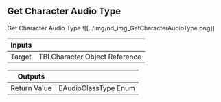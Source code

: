## Get Character Audio Type
Get Character Audio Type
![[../img/nd_img_GetCharacterAudioType.png]]

|Inputs||
|--|--|
| Target | TBLCharacter Object Reference |

|Outputs||
|--|--|
| Return Value | EAudioClassType Enum |
